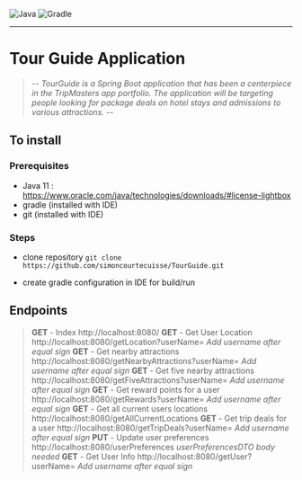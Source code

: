 ![Java](https://img.shields.io/badge/made%20with-JAVA-%23C9284D?style=for-the-badge&logo=java&logoColor=#EC1C24)
![Gradle](https://img.shields.io/badge/GRADLE-%23005384?style=for-the-badge&logo=gradle&logoColor=white)




____________________

# Tour Guide Application
> -- _TourGuide is a Spring Boot application that has been a centerpiece in the TripMasters app portfolio.
The application will be targeting people looking for package deals on hotel stays and admissions to various attractions._ --


## To install
### Prerequisites
- Java 11 : https://www.oracle.com/java/technologies/downloads/#license-lightbox
- gradle (installed with IDE)
- git (installed with IDE)

### Steps
- clone repository
`git clone https://github.com/simoncourtecuisse/TourGuide.git`

- create gradle configuration in IDE for build/run

## Endpoints
> **GET** - Index 
http://localhost:8080/
> **GET** - Get User Location http://localhost:8080/getLocation?userName=
_Add username after equal sign_
> **GET** - Get nearby attractions http://localhost:8080/getNearbyAttractions?userName=
_Add username after equal sign_
> **GET** - Get five nearby attractions http://localhost:8080/getFiveAttractions?userName=
_Add username after equal sign_
> **GET** - Get reward points for a user http://localhost:8080/getRewards?userName=
_Add username after equal sign_
> **GET** - Get all current users locations http://localhost:8080/getAllCurrentLocations
> **GET** - Get trip deals for a user http://localhost:8080/getTripDeals?userName=
_Add username after equal sign_
> **PUT** - Update user preferences http://localhost:8080/userPreferences
_userPreferencesDTO body needed_
> **GET** - Get User Info http://localhost:8080/getUser?userName=
_Add username after equal sign_
